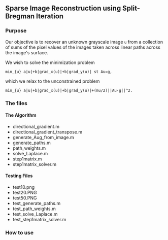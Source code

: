 ## Sparse Image Reconstruction using Split-Bregman Iteration

### Purpose

Our objective is to recover an unknown grayscale image `u` from a collection of sums of the 
pixel values of the images taken across linear paths across the image's surface.


We wish to solve the minimization problem 
````
min_{u} a|u|+b|grad_x(u)|+b|grad_y(u)| st Au=g,
````
which we relax to the unconstrained problem
````
min_{u} a|u|+b|grad_x(u)|+b|grad_y(u)|+(mu/2)||Au-g||^2.
````


### The files

#### The Algorithm

- directional_gradient.m 
- directional_gradient_transpose.m
- generate_Aug_from_image.m
- generate_paths.m
- path_weights.m
- solve_Laplace.m
- step1matrix.m
- step1matrix_solver.m

#### Testing Files

- test10.png
- test20.PNG
- test50.PNG
- test_generate_paths.m
- test_path_weights.m
- test_solve_Laplace.m
- test_step1matrix_solver.m

### How to use